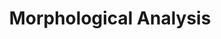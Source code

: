 ---
title: "Morphological Analysis"

categories: ['']

tags: ['Morphological', 'Analysis']

arwords: 'التحليل الصرفي'

arexps: []

enwords: ['Morphological Analysis']

enexps: []

arlexicons: 'ح'

enlexicons: 'M'

authors: ['Ruqayya Roshdy']

translators: ['']

citations: 'مقدمة في حوسبة اللغة العربية'

sources: 'مركز الملك عبدالله بن عبدالعزيز الدولي لخدمة اللغة العربية'

slug: ""
---